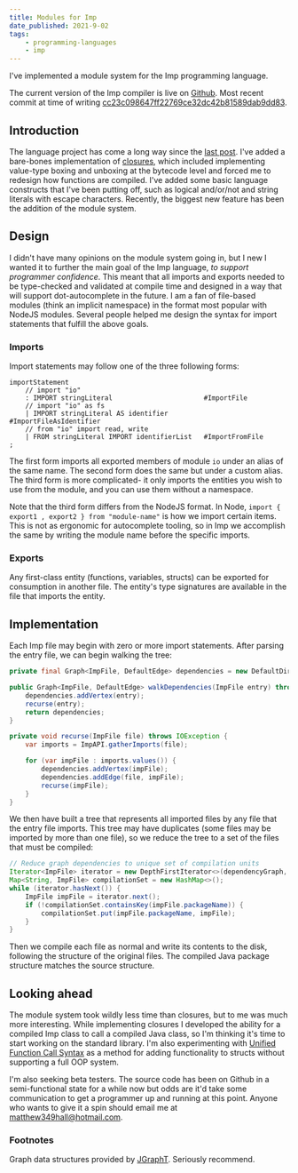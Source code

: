 ```yaml
---
title: Modules for Imp
date_published: 2021-9-02
tags:
    - programming-languages
    - imp
---
```


I've implemented a module system for the Imp programming language.

The current version of the Imp compiler is live on [Github](https://github.com/MH15/imp/). Most recent commit at time of writing [cc23c098647ff22769ce32dc42b81589dab9dd83](https://github.com/MH15/imp/commit/cc23c098647ff22769ce32dc42b81589dab9dd83).


## Introduction

The language project has come a long way since the [last post](/blog/imp-02-adding-structs/). I've added a bare-bones implementation of [closures](https://en.wikipedia.org/wiki/Closure_(computer_programming)), which included implementing value-type boxing and unboxing at the bytecode level and forced me to redesign how functions are compiled. I've added some basic language constructs that I've been putting off, such as logical and/or/not and string literals with escape characters. Recently, the biggest new feature has been the addition of the module system.

## Design

I didn't have many opinions on the module system going in, but I new I wanted it to further the main goal of the Imp language, *to support programmer confidence*. This meant that all imports and exports needed to be type-checked and validated at compile time and designed in a way that will support dot-autocomplete in the future. I am a fan of file-based modules (think an implicit namespace) in the format most popular with NodeJS modules. Several people helped me design the syntax for import statements that fulfill the above goals.

### Imports

Import statements may follow one of the three following forms:
```g4
importStatement
    // import "io"
    : IMPORT stringLiteral                       #ImportFile 
    // import "io" as fs
    | IMPORT stringLiteral AS identifier         #ImportFileAsIdentifier 
    // from "io" import read, write
    | FROM stringLiteral IMPORT identifierList   #ImportFromFile 
;
```

The first form imports all exported members of module `io` under an alias of the same name. The second form does the same but under a custom alias. The third form is more complicated- it only imports the entities you wish to use from the module, and you can use them without a namespace.

Note that the third form differs from the NodeJS format. In Node, `import { export1 , export2 } from "module-name"` is how we import certain items. This is not as ergonomic for autocomplete tooling, so in Imp we accomplish the same by writing the module name before the specific imports.

### Exports

Any first-class entity (functions, variables, structs) can be exported for consumption in another file. The entity's type signatures are available in the file that imports the entity.

## Implementation

Each Imp file may begin with zero or more import statements. After parsing the entry file, we can begin walking the tree:

```java
private final Graph<ImpFile, DefaultEdge> dependencies = new DefaultDirectedGraph<>(DefaultEdge.class);

public Graph<ImpFile, DefaultEdge> walkDependencies(ImpFile entry) throws IOException {
    dependencies.addVertex(entry);
    recurse(entry);
    return dependencies;
}

private void recurse(ImpFile file) throws IOException {
    var imports = ImpAPI.gatherImports(file);

    for (var impFile : imports.values()) {
        dependencies.addVertex(impFile);
        dependencies.addEdge(file, impFile);
        recurse(impFile);
    }
}
```

We then have built a tree that represents all imported files by any file that the entry file imports. This tree may have duplicates (some files may be imported by more than one file), so we reduce the tree to a set of the files that must be compiled:

```java
// Reduce graph dependencies to unique set of compilation units
Iterator<ImpFile> iterator = new DepthFirstIterator<>(dependencyGraph, entry);
Map<String, ImpFile> compilationSet = new HashMap<>();
while (iterator.hasNext()) {
    ImpFile impFile = iterator.next();
    if (!compilationSet.containsKey(impFile.packageName)) {
        compilationSet.put(impFile.packageName, impFile);
    }
}
```

Then we compile each file as normal and write its contents to the disk, following the structure of the original files. The compiled Java package structure matches the source structure.


## Looking ahead

The module system took wildly less time than closures, but to me was much more interesting. While implementing closures I developed the ability for a compiled Imp class to call a compiled Java class, so I'm thinking it's time to start working on the standard library. I'm also experimenting with [Unified Function Call Syntax](https://en.wikipedia.org/wiki/Uniform_Function_Call_Syntax) as a method for adding functionality to structs without supporting a full OOP system.

I'm also seeking beta testers. The source code has been on Github in a semi-functional state for a while now but odds are it'd take some communication to get a programmer up and running at this point. Anyone who wants to give it a spin should email me at [matthew349hall@hotmail.com](mailto:matthew349hall@hotmail.com).


### Footnotes
Graph data structures provided by [JGraphT](https://jgrapht.org/). Seriously recommend.